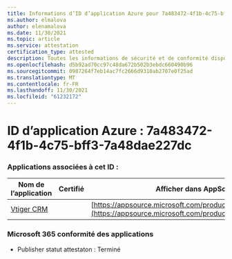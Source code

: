 ```yaml
---
title: Informations d’ID d’application Azure pour 7a483472-4f1b-4c75-bff3-7a48dae227dc
ms.author: elmalova
author: elenamalova
ms.date: 11/30/2021
ms.topic: article
ms.service: attestation
certification_type: attested
description: Toutes les informations de sécurité et de conformité disponibles pour 7a483472-4f1b-4c75-bff3-7a48dae227dc.
ms.openlocfilehash: d5b92ad70cc97c48da672b502b3ebdc660490b96
ms.sourcegitcommit: 0987264f7eb14ac7fc2666d9310ab2707e0f25ad
ms.translationtype: MT
ms.contentlocale: fr-FR
ms.lasthandoff: 11/30/2021
ms.locfileid: "61232172"
---
```

# <a name="azure-app-id-7a483472-4f1b-4c75-bff3-7a48dae227dc"></a>ID d’application Azure : 7a483472-4f1b-4c75-bff3-7a48dae227dc


### <a name="apps-associated-with-this-id"></a>Applications associées à cet ID :
| **Nom de l’application** | **Certifié** | **Afficher dans AppSource** |
|--------------|---------------|-----------------------|
| [Vtiger CRM](https://docs.microsoft.com/microsoft-365-app-certification/forward/WA200003089) |  | [https://appsource.microsoft.com/product/office/WA200003089](https://appsource.microsoft.com/product/office/WA200003089) |

### <a name="microsoft-365-app-compliance-status"></a>Microsoft 365 conformité des applications
- Publisher statut attestaton : Terminé
